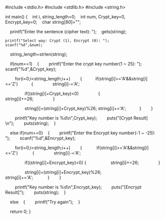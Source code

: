 #include <stdio.h>
#include <stdlib.h>
#include <string.h>
	
int main()
{    
	int i, string_length=0;    
	int num, Crypt_key=0, Encrypt_key=0;    
	char string[80]="";
    
    printf("Enter the sentence (cipher text): ");   
	gets(string);
	
	printf("Select way: Crypt (1), Encrypt (0): ");    
    scanf("%d",&num);
    
    string_length=strlen(string);
    
    if(num==1)    
    {        
        printf("Enter the crypt key number(1 ~ 25): ");        
        scanf("%d",&Crypt_key);
        
        for(i=0;i<string_length;i++)        
        {           
            if(string[i]>='A'&&string[i]<='Z')           
            {                
                string[i]-='A';
                
                if((string[i]+Crypt_key)<0)                
                {                    
                    string[i]+=26;                
                }
                
                string[i]=(string[i]+Crypt_key)%26;
                string[i]+='A';           
            }        
        }
        
        printf("Key number is %d\n",Crypt_key);        
        puts("[Crypt Result] \n");        
        puts(string);    
    }
    
    else if(num==0)    
    {        
        printf("Enter the Encrypt key number(-1 ~ -25): ");        
        scanf("%d",&Encrypt_key);
        
        for(i=0;i<string_length;i++)        
        {            
            if(string[i]>='A'&&string[i]<='Z')            
            {                
                string[i]-='A';
                
                if((string[i]+Encrypt_key)<0)
                {                    
                    string[i]+=26;                
                }
                
                string[i]=(string[i]+Encrypt_key)%26;                
                string[i]+='A';            
                }        
            }
            
        printf("Key number is %d\n",Encrypt_key);        
        puts("[Encrypt Result]");        
        puts(string);    
        }
        
    else    
    {        
        printf("Try again");    
    }
    
    return 0;
}
